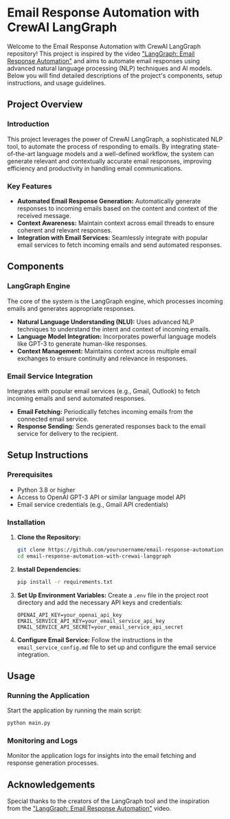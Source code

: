 # Email Response Automation with CrewAI LangGraph

Welcome to the Email Response Automation with CrewAI LangGraph repository! This project is inspired by the video ["LangGraph: Email Response Automation"](https://www.youtube.com/watch?v=5eYg1OcHm5k) and aims to automate email responses using advanced natural language processing (NLP) techniques and AI models. Below you will find detailed descriptions of the project's components, setup instructions, and usage guidelines.

## Project Overview

### Introduction
This project leverages the power of CrewAI LangGraph, a sophisticated NLP tool, to automate the process of responding to emails. By integrating state-of-the-art language models and a well-defined workflow, the system can generate relevant and contextually accurate email responses, improving efficiency and productivity in handling email communications.

### Key Features
- **Automated Email Response Generation:** Automatically generate responses to incoming emails based on the content and context of the received message.
- **Context Awareness:** Maintain context across email threads to ensure coherent and relevant responses.
- **Integration with Email Services:** Seamlessly integrate with popular email services to fetch incoming emails and send automated responses.

## Components

### LangGraph Engine
The core of the system is the LangGraph engine, which processes incoming emails and generates appropriate responses.

- **Natural Language Understanding (NLU):** Uses advanced NLP techniques to understand the intent and context of incoming emails.
- **Language Model Integration:** Incorporates powerful language models like GPT-3 to generate human-like responses.
- **Context Management:** Maintains context across multiple email exchanges to ensure continuity and relevance in responses.

### Email Service Integration
Integrates with popular email services (e.g., Gmail, Outlook) to fetch incoming emails and send automated responses.

- **Email Fetching:** Periodically fetches incoming emails from the connected email service.
- **Response Sending:** Sends generated responses back to the email service for delivery to the recipient.

## Setup Instructions

### Prerequisites
- Python 3.8 or higher
- Access to OpenAI GPT-3 API or similar language model API
- Email service credentials (e.g., Gmail API credentials)

### Installation
1. **Clone the Repository:**
   ```bash
   git clone https://github.com/yourusername/email-response-automation-with-crewai-langgraph.git
   cd email-response-automation-with-crewai-langgraph
   ```

2. **Install Dependencies:**
   ```bash
   pip install -r requirements.txt
   ```

3. **Set Up Environment Variables:**
   Create a `.env` file in the project root directory and add the necessary API keys and credentials:
   ```
   OPENAI_API_KEY=your_openai_api_key
   EMAIL_SERVICE_API_KEY=your_email_service_api_key
   EMAIL_SERVICE_API_SECRET=your_email_service_api_secret
   ```

4. **Configure Email Service:**
   Follow the instructions in the `email_service_config.md` file to set up and configure the email service integration.

## Usage

### Running the Application
Start the application by running the main script:
```bash
python main.py
```

### Monitoring and Logs
Monitor the application logs for insights into the email fetching and response generation processes. 

## Acknowledgements
Special thanks to the creators of the LangGraph tool and the inspiration from the ["LangGraph: Email Response Automation"](https://www.youtube.com/watch?v=5eYg1OcHm5k) video.
